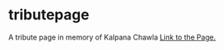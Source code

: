 # tributepage
A tribute page in memory of Kalpana Chawla [Link to the Page.](https://tribute2kc.herokuapp.com/)

